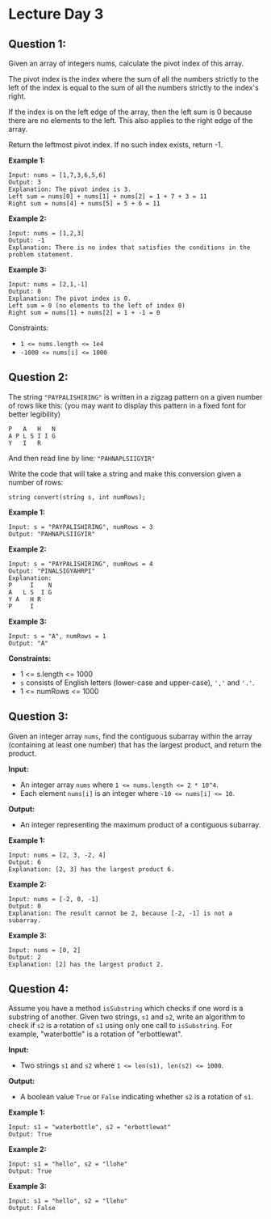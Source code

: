 # Lecture Day 3

## Question 1: 
Given an array of integers nums, calculate the pivot index of this array.

The pivot index is the index where the sum of all the numbers strictly to the left of the index is equal to the sum of all the numbers strictly to the index's right.

If the index is on the left edge of the array, then the left sum is 0 because there are no elements to the left. This also applies to the right edge of the array.

Return the leftmost pivot index. If no such index exists, return -1.

**Example 1:**
```
Input: nums = [1,7,3,6,5,6]
Output: 3
Explanation: The pivot index is 3.
Left sum = nums[0] + nums[1] + nums[2] = 1 + 7 + 3 = 11
Right sum = nums[4] + nums[5] = 5 + 6 = 11
```
**Example 2:**
```
Input: nums = [1,2,3]
Output: -1
Explanation: There is no index that satisfies the conditions in the problem statement.
```
**Example 3:**
```
Input: nums = [2,1,-1]
Output: 0
Explanation: The pivot index is 0.
Left sum = 0 (no elements to the left of index 0)
Right sum = nums[1] + nums[2] = 1 + -1 = 0
```
Constraints:

- `1 <= nums.length <= 1e4`
- `-1000 <= nums[i] <= 1000`


## Question 2:
The string `"PAYPALISHIRING"` is written in a zigzag pattern on a given number of rows like this: (you may want to display this pattern in a fixed font for better legibility)
```
P   A   H   N
A P L S I I G
Y   I   R
```
And then read line by line: `"PAHNAPLSIIGYIR"`

Write the code that will take a string and make this conversion given a number of rows:

    string convert(string s, int numRows); 

**Example 1:**
```
Input: s = "PAYPALISHIRING", numRows = 3
Output: "PAHNAPLSIIGYIR"
```
**Example 2:**
```
Input: s = "PAYPALISHIRING", numRows = 4
Output: "PINALSIGYAHRPI"
Explanation:
P     I    N
A   L S  I G
Y A   H R
P     I
```
**Example 3:**
```
Input: s = "A", numRows = 1
Output: "A"
```

**Constraints:**

- 1 <= s.length <= 1000
- `s` consists of English letters (lower-case and upper-case), `','` and `'.'`.
- 1 <= numRows <= 1000


## Question 3:

Given an integer array `nums`, find the contiguous subarray within the array (containing at least one number) that has the largest product, and return the product.

**Input:**
- An integer array `nums` where `1 <= nums.length <= 2 * 10^4`.
- Each element `nums[i]` is an integer where `-10 <= nums[i] <= 10`.

**Output:**
- An integer representing the maximum product of a contiguous subarray.

**Example 1:**
```
Input: nums = [2, 3, -2, 4]
Output: 6
Explanation: [2, 3] has the largest product 6.
```

**Example 2:**
```
Input: nums = [-2, 0, -1]
Output: 0
Explanation: The result cannot be 2, because [-2, -1] is not a subarray.
```

**Example 3:**
```
Input: nums = [0, 2]
Output: 2
Explanation: [2] has the largest product 2.
```

## Question 4:
Assume you have a method `isSubstring` which checks if one word is a substring of another. Given two strings, `s1` and `s2`, write an algorithm to check if `s2` is a rotation of `s1` using only one call to `isSubstring`. For example, "waterbottle" is a rotation of "erbottlewat".

**Input:**
- Two strings `s1` and `s2` where `1 <= len(s1), len(s2) <= 1000`.

**Output:**
- A boolean value `True` or `False` indicating whether `s2` is a rotation of `s1`.

**Example 1:**
```
Input: s1 = "waterbottle", s2 = "erbottlewat"
Output: True
```

**Example 2:**
```
Input: s1 = "hello", s2 = "llohe"
Output: True
```

**Example 3:**
```
Input: s1 = "hello", s2 = "lleho"
Output: False
```